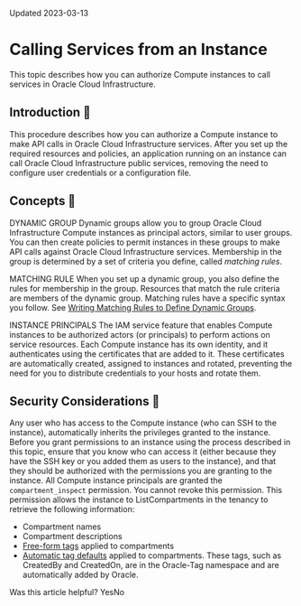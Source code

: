 Updated 2023-03-13
# Calling Services from an Instance
This topic describes how you can authorize Compute instances to call services in Oracle Cloud Infrastructure.
## Introduction 🔗 
This procedure describes how you can authorize a Compute instance to make API calls in Oracle Cloud Infrastructure services. After you set up the required resources and policies, an application running on an instance can call Oracle Cloud Infrastructure public services, removing the need to configure user credentials or a configuration file.
## Concepts 🔗  

DYNAMIC GROUP
    Dynamic groups allow you to group Oracle Cloud Infrastructure Compute instances as principal actors, similar to user groups. You can then create policies to permit instances in these groups to make API calls against Oracle Cloud Infrastructure services. Membership in the group is determined by a set of criteria you define, called _matching rules_. 

MATCHING RULE
    When you set up a dynamic group, you also define the rules for membership in the group. Resources that match the rule criteria are members of the dynamic group. Matching rules have a specific syntax you follow. See [Writing Matching Rules to Define Dynamic Groups](https://docs.oracle.com/en-us/iaas/Content/Identity/dynamicgroups/Writing_Matching_Rules_to_Define_Dynamic_Groups.htm#Writing "Matching rules define the resources that belong to a dynamic group."). 

INSTANCE PRINCIPALS
    The IAM service feature that enables Compute instances to be authorized actors (or principals) to perform actions on service resources. Each Compute instance has its own identity, and it authenticates using the certificates that are added to it. These certificates are automatically created, assigned to instances and rotated, preventing the need for you to distribute credentials to your hosts and rotate them.
## Security Considerations 🔗 
Any user who has access to the Compute instance (who can SSH to the instance), automatically inherits the privileges granted to the instance. Before you grant permissions to an instance using the process described in this topic, ensure that you know who can access it (either because they have the SSH key or you added them as users to the instance), and that they should be authorized with the permissions you are granting to the instance.
All Compute instance principals are granted the `compartment_inspect` permission. You cannot revoke this permission. This permission allows the instance to ListCompartments in the tenancy to retrieve the following information:
  * Compartment names
  * Compartment descriptions
  * [Free-form tags](https://docs.oracle.com/iaas/Content/Tagging/Concepts/understandingfreeformtags.htm) applied to compartments
  * [Automatic tag defaults](https://docs.oracle.com/iaas/Content/Tagging/Concepts/understandingautomaticdefaulttags.htm) applied to compartments. These tags, such as CreatedBy and CreatedOn, are in the Oracle-Tag namespace and are automatically added by Oracle.


Was this article helpful?
YesNo

